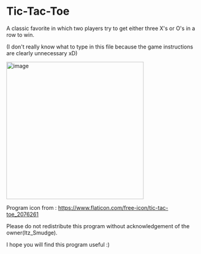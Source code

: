 # Tic-Tac-Toe
A classic favorite in which two players try to get either three X's or O's in a row to win. 

(I don't really know what to type in this file because the game instructions are clearly unnecessary xD) 

<img width="358" alt="image" src="https://user-images.githubusercontent.com/74146327/184215432-2d2ee6dc-b817-4c89-b9f4-646e92f2e334.png">

Program icon from : https://www.flaticon.com/free-icon/tic-tac-toe_2076261

Please do not redistribute this program without acknowledgement of the owner(Itz_Smudge).

I hope you will find this program useful :)

